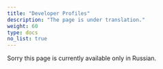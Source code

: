 ```yaml
---
title: "Developer Profiles"
description: "The page is under translation."
weight: 60
type: docs
no_list: true
---
```


Sorry this page is currently available only in Russian.